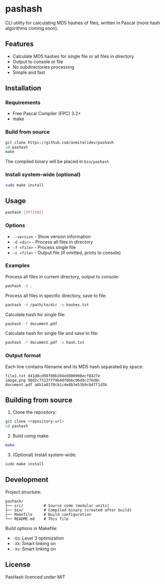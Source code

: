 # pashash

CLI utility for calculating MD5 hashes of files, written in Pascal (more hash algorithms coming soon).

## Features

- Calculate MD5 hashes for single file or all files in directory
- Output to console or file
- No subdirectories processing
- Simple and fast

## Installation

### Requirements
- Free Pascal Compiler (FPC) 3.2+
- make

### Build from source

```sh
git clone https://github.com/anmitalidev/pashash
cd pashash
make
```

The compiled binary will be placed in `bin/pashash`

### Install system-wide (optional)

```sh
sudo make install
```

## Usage

```sh
pashash [OPTIONS]
```

### Options

- `--version` - Show version information
- `-d <dir>` - Process all files in directory
- `-f <file>` - Process single file
- `-o <file>` - Output file (if omitted, prints to console)

### Examples

Process all files in current directory, output to console:
```sh
pashash -d .
```

Process all files in specific directory, save to file:
```sh
pashash -d /path/to/dir -o hashes.txt
```

Calculate hash for single file:
```sh
pashash -f document.pdf
```

Calculate hash for single file and save to file:
```sh
pashash -f document.pdf -o hash.txt
```

### Output format

Each line contains filename and its MD5 hash separated by space:
```
file1.txt d41d8cd98f00b204e9800998ecf8427e
image.png 98d2c7313ff79b4df8b6c96d8c276d8c
document.pdf a6b1a01f8cb1c4e8b3e53b9c8d7f1d3b
```

## Building from source

1. Clone the repository:
```sh
git clone <repository-url>
cd pashash
```

2. Build using make:
```sh
make
```

3. (Optional) Install system-wide:
```sh
sudo make install
```

## Development

Project structure:
```
pashash/
├── src/         # Source code (modular units)
├── bin/         # Compiled binary (created after build)
├── Makefile     # Build configuration
└── README.md    # This file
```

Build options in Makefile:
- `-O3`: Level 3 optimization
- `-XX`: Smart linking on
- `-Xs`: Smart linking on

## License

PasHash licenced under MIT